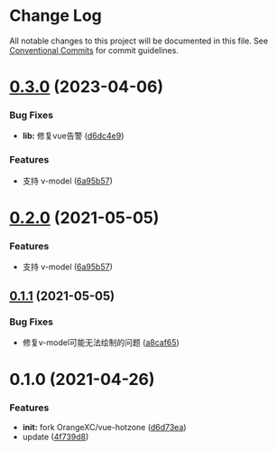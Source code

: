 # Change Log

All notable changes to this project will be documented in this file.
See [Conventional Commits](https://conventionalcommits.org) for commit guidelines.

# [0.3.0](https://github.com/lljj-x/vue-hot-img/compare/v0.1.1...v0.3.0) (2023-04-06)


### Bug Fixes

* **lib:** 修复vue告警 ([d6dc4e9](https://github.com/lljj-x/vue-hot-img/commit/d6dc4e962da26d495f3fe8cb1f23bc731ab3298c))


### Features

* 支持 v-model ([6a95b57](https://github.com/lljj-x/vue-hot-img/commit/6a95b574a4608453e14301be57a2c93d4c6c2ad4))





# [0.2.0](https://github.com/lljj-x/vue-hot-img/compare/v0.1.1...v0.2.0) (2021-05-05)


### Features

* 支持 v-model ([6a95b57](https://github.com/lljj-x/vue-hot-img/commit/6a95b574a4608453e14301be57a2c93d4c6c2ad4))





## [0.1.1](https://github.com/lljj-x/vue-hot-img/compare/v0.1.0...v0.1.1) (2021-05-05)


### Bug Fixes

* 修复v-model可能无法绘制的问题 ([a8caf65](https://github.com/lljj-x/vue-hot-img/commit/a8caf6507a179912876dbc2165640aeb3092e9ad))





# 0.1.0 (2021-04-26)


### Features

* **init:** fork OrangeXC/vue-hotzone ([d6d73ea](https://github.com/lljj-x/vue-hot-img/commit/d6d73ea21f579f8bfa6b2f9db49c50cfec1a3ce6))
* update ([4f739d8](https://github.com/lljj-x/vue-hot-img/commit/4f739d88d903bdf64263927aa09c2ac950327157))
